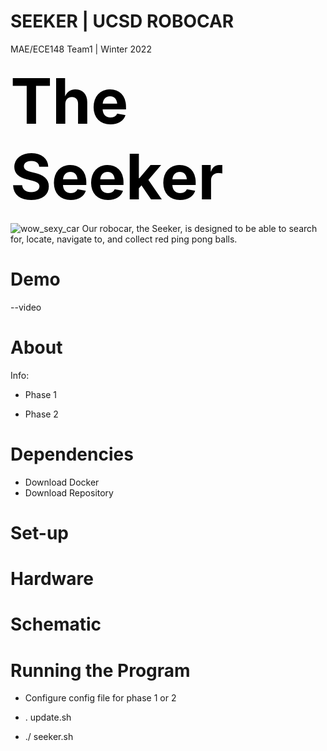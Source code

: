 # SEEKER | UCSD ROBOCAR
MAE/ECE148 Team1 | Winter 2022

<span style="color:black;font-weight:700;font-size:100px">
    The Seeker
</span>

![wow_sexy_car](https://user-images.githubusercontent.com/98067439/158714227-57dab3ee-9e0f-4304-a52e-a2eb704b6add.png)
Our robocar, the Seeker, is designed to be able to search for, locate, navigate to, and collect red ping pong balls.

# Demo

--video

# About

Info:

- Phase 1

- Phase 2
# Dependencies

- Download Docker
- Download Repository

# Set-up

# Hardware


# Schematic

# Running the Program

- Configure config file for phase 1 or 2

- . update.sh

- ./ seeker.sh
